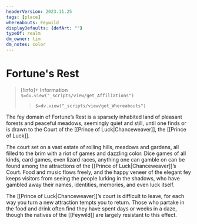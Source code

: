 ```yaml
---
headerVersion: 2023.11.25
tags: [place]
whereabouts: Feywild
displayDefaults: {defArt: ""}
typeOf: realm
dm_owner: tim
dm_notes: color
---
```

# Fortune's Rest
>[!info]+ Information  
> `$=dv.view("_scripts/view/get_Affiliations")`  
>> `$=dv.view("_scripts/view/get_Whereabouts")`

The fey domain of Fortune’s Rest is a sparsely inhabited land of pleasant forests and peaceful meadows, seemingly quiet and still, until one finds or is drawn to the Court of the [[Prince of Luck|Chanceweaver]], the [[Prince of Luck]]. 

The court set on a vast estate of rolling hills, meadows and gardens, all filled to the brim with a riot of games and dazzling color. Dice games of all kinds, card games, even lizard races, anything one can gamble on can be found among the attractions of the [[Prince of Luck|Chanceweaver]]’s Court. Food and music flows freely, and the happy veneer of the elegant fey keeps visitors from seeing the people lurking in the shadows, who have gambled away their names, identities, memories, and even luck itself. 

The [[Prince of Luck|Chanceweaver]]’s court is difficult to leave, for each way you turn a new attraction tempts you to return. Those who partake in the food and drink often find they have spent days or weeks in a daze, though the natives of the [[Feywild]] are largely resistant to this effect.